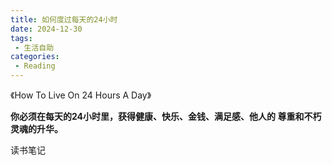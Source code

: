 ```yaml
---
title: 如何度过每天的24小时
date: 2024-12-30
tags:
 - 生活自助
categories:
 - Reading
---
```


《How To Live On 24 Hours A Day》
<ImgWithSize src="./how_to_live_on_24_hours_a_day.jpg" alt="如何度过每天的24小时" />

**你必须在每天的24⼩时⾥，获得健康、快乐、⾦钱、满⾜感、他⼈的
尊重和不朽灵魂的升华。**

读书笔记